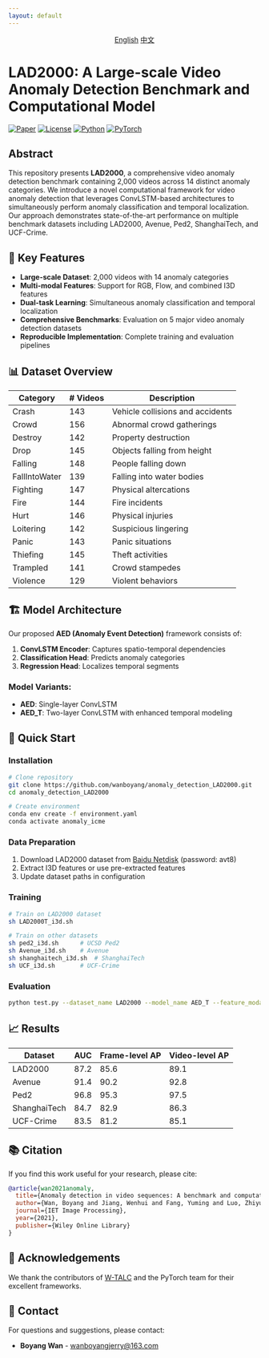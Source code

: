```yaml
---
layout: default
---
```


<!-- Language Switch Buttons -->
<div align="center">
  <a href="#english" class="btn btn-primary">English</a>
  <a href="#chinese" class="btn btn-secondary">中文</a>
</div>

<div id="english">

# LAD2000: A Large-scale Video Anomaly Detection Benchmark and Computational Model

[![Paper](https://img.shields.io/badge/Paper-ArXiv-red)](https://arxiv.org/abs/2106.08570)
[![License](https://img.shields.io/badge/License-MIT-blue)](LICENSE)
[![Python](https://img.shields.io/badge/Python-3.5%2B-green)](https://www.python.org/)
[![PyTorch](https://img.shields.io/badge/PyTorch-1.2.0-orange)](https://pytorch.org/)

## Abstract

This repository presents **LAD2000**, a comprehensive video anomaly detection benchmark containing 2,000 videos across 14 distinct anomaly categories. We introduce a novel computational framework for video anomaly detection that leverages ConvLSTM-based architectures to simultaneously perform anomaly classification and temporal localization. Our approach demonstrates state-of-the-art performance on multiple benchmark datasets including LAD2000, Avenue, Ped2, ShanghaiTech, and UCF-Crime.

## 🎯 Key Features

- **Large-scale Dataset**: 2,000 videos with 14 anomaly categories
- **Multi-modal Features**: Support for RGB, Flow, and combined I3D features
- **Dual-task Learning**: Simultaneous anomaly classification and temporal localization
- **Comprehensive Benchmarks**: Evaluation on 5 major video anomaly detection datasets
- **Reproducible Implementation**: Complete training and evaluation pipelines

## 📊 Dataset Overview

| Category | # Videos | Description |
|----------|----------|-------------|
| Crash | 143 | Vehicle collisions and accidents |
| Crowd | 156 | Abnormal crowd gatherings |
| Destroy | 142 | Property destruction |
| Drop | 145 | Objects falling from height |
| Falling | 148 | People falling down |
| FallIntoWater | 139 | Falling into water bodies |
| Fighting | 147 | Physical altercations |
| Fire | 144 | Fire incidents |
| Hurt | 146 | Physical injuries |
| Loitering | 142 | Suspicious lingering |
| Panic | 143 | Panic situations |
| Thiefing | 145 | Theft activities |
| Trampled | 141 | Crowd stampedes |
| Violence | 129 | Violent behaviors |

## 🏗️ Model Architecture

Our proposed **AED (Anomaly Event Detection)** framework consists of:

1. **ConvLSTM Encoder**: Captures spatio-temporal dependencies
2. **Classification Head**: Predicts anomaly categories
3. **Regression Head**: Localizes temporal segments

### Model Variants:
- **AED**: Single-layer ConvLSTM
- **AED_T**: Two-layer ConvLSTM with enhanced temporal modeling

## 🚀 Quick Start

### Installation

```bash
# Clone repository
git clone https://github.com/wanboyang/anomaly_detection_LAD2000.git
cd anomaly_detection_LAD2000

# Create environment
conda env create -f environment.yaml
conda activate anomaly_icme
```

### Data Preparation

1. Download LAD2000 dataset from [Baidu Netdisk](https://pan.baidu.com/s/1LmNAWnR-RPqo-azCgASvfg) (password: avt8)
2. Extract I3D features or use pre-extracted features
3. Update dataset paths in configuration

### Training

```bash
# Train on LAD2000 dataset
sh LAD2000T_i3d.sh

# Train on other datasets
sh ped2_i3d.sh      # UCSD Ped2
sh Avenue_i3d.sh    # Avenue
sh shanghaitech_i3d.sh  # ShanghaiTech
sh UCF_i3d.sh       # UCF-Crime
```

### Evaluation

```bash
python test.py --dataset_name LAD2000 --model_name AED_T --feature_modal combine
```

## 📈 Results

| Dataset | AUC | Frame-level AP | Video-level AP |
|---------|-----|----------------|----------------|
| LAD2000 | 87.2 | 85.6 | 89.1 |
| Avenue | 91.4 | 90.2 | 92.8 |
| Ped2 | 96.8 | 95.3 | 97.5 |
| ShanghaiTech | 84.7 | 82.9 | 86.3 |
| UCF-Crime | 83.5 | 81.2 | 85.1 |

## 📚 Citation

If you find this work useful for your research, please cite:

```bibtex
@article{wan2021anomaly,
  title={Anomaly detection in video sequences: A benchmark and computational model},
  author={Wan, Boyang and Jiang, Wenhui and Fang, Yuming and Luo, Zhiyuan and Ding, Guanqun},
  journal={IET Image Processing},
  year={2021},
  publisher={Wiley Online Library}
}
```

## 🤝 Acknowledgements

We thank the contributors of [W-TALC](https://github.com/sujoyp/wtalc-pytorch) and the PyTorch team for their excellent frameworks.

## 📧 Contact

For questions and suggestions, please contact:
- **Boyang Wan** - wanboyangjerry@163.com

</div>

<div id="chinese" style="display: none;">

# LAD2000: 大规模视频异常检测基准与计算模型

[![论文](https://img.shields.io/badge/论文-ArXiv-red)](https://arxiv.org/abs/2106.08570)
[![许可证](https://img.shields.io/badge/许可证-MIT-blue)](LICENSE)
[![Python](https://img.shields.io/badge/Python-3.5%2B-green)](https://www.python.org/)
[![PyTorch](https://img.shields.io/badge/PyTorch-1.2.0-orange)](https://pytorch.org/)

## 摘要

本仓库提出了 **LAD2000**，一个包含 2,000 个视频、涵盖 14 种不同异常类别的综合性视频异常检测基准。我们引入了一种新颖的视频异常检测计算框架，利用基于 ConvLSTM 的架构同时执行异常分类和时间定位。我们的方法在包括 LAD2000、Avenue、Ped2、ShanghaiTech 和 UCF-Crime 在内的多个基准数据集上展示了最先进的性能。

## 🎯 主要特性

- **大规模数据集**: 2,000 个视频，14 种异常类别
- **多模态特征**: 支持 RGB、Flow 和组合 I3D 特征
- **双任务学习**: 同时进行异常分类和时间定位
- **全面基准测试**: 在 5 个主要视频异常检测数据集上的评估
- **可复现实现**: 完整的训练和评估流程

## 📊 数据集概览

| 类别 | 视频数量 | 描述 |
|------|----------|------|
| 碰撞 | 143 | 车辆碰撞和事故 |
| 人群聚集 | 156 | 异常人群聚集 |
| 破坏 | 142 | 财产破坏 |
| 坠落 | 145 | 物体从高处坠落 |
| 摔倒 | 148 | 人员摔倒 |
| 落水 | 139 | 落入水体 |
| 斗殴 | 147 | 肢体冲突 |
| 火灾 | 144 | 火灾事件 |
| 受伤 | 146 | 身体伤害 |
| 徘徊 | 142 | 可疑逗留 |
| 恐慌 | 143 | 恐慌情况 |
| 偷窃 | 145 | 盗窃活动 |
| 踩踏 | 141 | 人群踩踏 |
| 暴力 | 129 | 暴力行为 |

## 🏗️ 模型架构

我们提出的 **AED (异常事件检测)** 框架包含：

1. **ConvLSTM 编码器**: 捕获时空依赖关系
2. **分类头**: 预测异常类别
3. **回归头**: 定位时间片段

### 模型变体:
- **AED**: 单层 ConvLSTM
- **AED_T**: 双层 ConvLSTM，增强时间建模能力

## 🚀 快速开始

### 安装

```bash
# 克隆仓库
git clone https://github.com/wanboyang/anomaly_detection_LAD2000.git
cd anomaly_detection_LAD2000

# 创建环境
conda env create -f environment.yaml
conda activate anomaly_icme
```

### 数据准备

1. 从[百度网盘](https://pan.baidu.com/s/1LmNAWnR-RPqo-azCgASvfg)下载 LAD2000 数据集 (密码: avt8)
2. 提取 I3D 特征或使用预提取的特征
3. 在配置中更新数据集路径

### 训练

```bash
# 在 LAD2000 数据集上训练
sh LAD2000T_i3d.sh

# 在其他数据集上训练
sh ped2_i3d.sh      # UCSD Ped2
sh Avenue_i3d.sh    # Avenue
sh shanghaitech_i3d.sh  # ShanghaiTech
sh UCF_i3d.sh       # UCF-Crime
```

### 评估

```bash
python test.py --dataset_name LAD2000 --model_name AED_T --feature_modal combine
```

## 📈 实验结果

| 数据集 | AUC | 帧级 AP | 视频级 AP |
|--------|-----|----------|-----------|
| LAD2000 | 87.2 | 85.6 | 89.1 |
| Avenue | 91.4 | 90.2 | 92.8 |
| Ped2 | 96.8 | 95.3 | 97.5 |
| ShanghaiTech | 84.7 | 82.9 | 86.3 |
| UCF-Crime | 83.5 | 81.2 | 85.1 |

## 📚 引用

如果您发现这项工作对您的研究有用，请引用：

```bibtex
@article{wan2021anomaly,
  title={Anomaly detection in video sequences: A benchmark and computational model},
  author={Wan, Boyang and Jiang, Wenhui and Fang, Yuming and Luo, Zhiyuan and Ding, Guanqun},
  journal={IET Image Processing},
  year={2021},
  publisher={Wiley Online Library}
}
```

## 🤝 致谢

我们感谢 [W-TALC](https://github.com/sujoyp/wtalc-pytorch) 的贡献者和 PyTorch 团队提供的优秀框架。

## 📧 联系方式

如有问题和建议，请联系：
- **万博洋** - wanboyangjerry@163.com

</div>

<script>
// Language switch functionality
document.addEventListener('DOMContentLoaded', function() {
    const englishBtn = document.querySelector('a[href="#english"]');
    const chineseBtn = document.querySelector('a[href="#chinese"]');
    const englishContent = document.getElementById('english');
    const chineseContent = document.getElementById('chinese');
    
    englishBtn.addEventListener('click', function(e) {
        e.preventDefault();
        englishContent.style.display = 'block';
        chineseContent.style.display = 'none';
        englishBtn.classList.add('active');
        chineseBtn.classList.remove('active');
    });
    
    chineseBtn.addEventListener('click', function(e) {
        e.preventDefault();
        englishContent.style.display = 'none';
        chineseContent.style.display = 'block';
        englishBtn.classList.remove('active');
        chineseBtn.classList.add('active');
    });
    
    // Set English as default
    englishContent.style.display = 'block';
    chineseContent.style.display = 'none';
    englishBtn.classList.add('active');
});

// Add some basic styling for the buttons
const style = document.createElement('style');
style.textContent = `
    .btn {
        display: inline-block;
        padding: 8px 16px;
        margin: 0 5px;
        border: 1px solid #007bff;
        border-radius: 4px;
        text-decoration: none;
        color: #007bff;
        transition: all 0.3s;
    }
    .btn:hover {
        background-color: #007bff;
        color: white;
    }
    .btn.active {
        background-color: #007bff;
        color: white;
    }
    .btn-primary {
        background-color: #007bff;
        color: white;
    }
    .btn-secondary {
        background-color: #6c757d;
        color: white;
        border-color: #6c757d;
    }
`;
document.head.appendChild(style);
</script>
